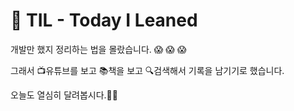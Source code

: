 # :book: TIL - Today I Leaned

개발만 했지 정리하는 법을 몰랐습니다. :scream: :scream: :scream: 

그래서 :tv:유튜브를 보고 :books:책을 보고 :mag:검색해서 기록을 남기기로 했습니다.

오늘도 열심히 달려봅시다.:runner::runner: